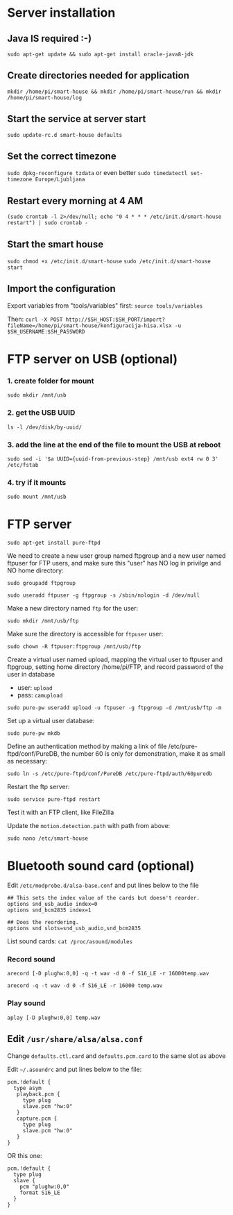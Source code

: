# Server installation

## Java IS required :-)
`sudo apt-get update && sudo apt-get install oracle-java8-jdk`

## Create directories needed for application
`mkdir /home/pi/smart-house && mkdir /home/pi/smart-house/run && mkdir /home/pi/smart-house/log`

## Start the service at server start
`sudo update-rc.d smart-house defaults`

## Set the correct timezone
`sudo dpkg-reconfigure tzdata` or even better `sudo timedatectl set-timezone Europe/Ljubljana`

## Restart every morning at 4 AM
`(sudo crontab -l 2>/dev/null; echo "0 4 * * * /etc/init.d/smart-house restart") | sudo crontab -`

## Start the smart house
`sudo chmod +x /etc/init.d/smart-house`
`sudo /etc/init.d/smart-house start`

## Import the configuration

Export variables from "tools/variables" first: `source tools/variables`

Then:
`curl -X POST http://$SH_HOST:$SH_PORT/import?fileName=/home/pi/smart-house/konfiguracija-hisa.xlsx -u $SH_USERNAME:$SH_PASSWORD`


# FTP server on USB (optional)

###   1. create folder for mount
`sudo mkdir /mnt/usb`

###   2. get the USB UUID
`ls -l /dev/disk/by-uuid/`

###   3. add the line at the end of the file to mount the USB at reboot
`sudo sed -i '$a UUID={uuid-from-previous-step} /mnt/usb ext4 rw 0 3' /etc/fstab`

###   4. try if it mounts
`sudo mount /mnt/usb`

# FTP server

`sudo apt-get install pure-ftpd`

We need to create a new user group named ftpgroup and a new user named  ftpuser for FTP users, and make sure this "user" has NO log in privilge and NO home directory:

`sudo groupadd ftpgroup`

`sudo useradd ftpuser -g ftpgroup -s /sbin/nologin -d /dev/null`

Make a new directory named `ftp` for the user:

`sudo mkdir /mnt/usb/ftp`

Make sure the directory is accessible for `ftpuser` user:

`sudo chown -R ftpuser:ftpgroup /mnt/usb/ftp`

Create a virtual user named upload, mapping the virtual user to ftpuser and  ftpgroup, setting home directory /home/pi/FTP, and record password of the user in database
- user: `upload`
- pass: `camupload`

`sudo pure-pw useradd upload -u ftpuser -g ftpgroup -d /mnt/usb/ftp -m`

Set up a virtual user database:

`sudo pure-pw mkdb`

Define an authentication method by making a link of file  /etc/pure-ftpd/conf/PureDB, the number 60 is only for demonstration, make it as small as necessary:

`sudo ln -s /etc/pure-ftpd/conf/PureDB /etc/pure-ftpd/auth/60puredb`

Restart the ftp server:

`sudo service pure-ftpd restart`

Test it with an FTP client, like FileZilla

Update the `motion.detection.path` with path from above:

`sudo nano /etc/smart-house`


# Bluetooth sound card (optional)

Edit `/etc/modprobe.d/alsa-base.conf` and put lines below to the file

```
## This sets the index value of the cards but doesn't reorder.
options snd_usb_audio index=0
options snd_bcm2835 index=1

## Does the reordering.
options snd slots=snd_usb_audio,snd_bcm2835
```

List sound cards:
`cat /proc/asound/modules`

### Record sound

`arecord [-D plughw:0,0] -q -t wav -d 0 -f S16_LE -r 16000temp.wav`

`arecord -q -t wav -d 0 -f S16_LE -r 16000 temp.wav`

### Play sound
`aplay [-D plughw:0,0] temp.wav`


## Edit `/usr/share/alsa/alsa.conf`

Change `defaults.ctl.card` and `defaults.pcm.card` to the same slot as above

Edit `~/.asoundrc` and put lines below to the file:

```
pcm.!default {
  type asym
   playback.pcm {
     type plug
     slave.pcm "hw:0"
   }
   capture.pcm {
     type plug
     slave.pcm "hw:0"
   }
}
```

OR this one:
```
pcm.!default {
  type plug
  slave {
    pcm "plughw:0,0"
    format S16_LE
  }
}
```
